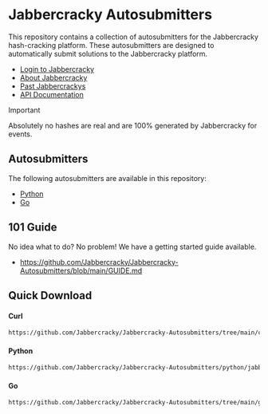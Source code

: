 # Jabbercracky Autosubmitters

This repository contains a collection of autosubmitters for the Jabbercracky
hash-cracking platform. These autosubmitters are designed to automatically
submit solutions to the Jabbercracky platform.

- [Login to Jabbercracky](https://jabbercracky.com/login)
- [About Jabbercracky](https://jabbercracky.com/about-jabbercracky)
- [Past Jabbercrackys](https://jabbercracky.com/past-jabbercrackys)
- [API Documentation](https://jabbercracky.com/swagger)

> [!IMPORTANT]
> Absolutely no hashes are real and are 100% generated by Jabbercracky for events.

## Autosubmitters
The following autosubmitters are available in this repository:
- [Python](python/README.md)
- [Go](go/README.md)

## 101 Guide
No idea what to do? No problem! We have a getting started guide available.
- https://github.com/Jabbercracky/Jabbercracky-Autosubmitters/blob/main/GUIDE.md

## Quick Download
#### Curl
```sh
https://github.com/Jabbercracky/Jabbercracky-Autosubmitters/tree/main/curl
```

#### Python
```sh
https://github.com/Jabbercracky/Jabbercracky-Autosubmitters/python/jabbercracky-client.py
```

#### Go
```sh
https://github.com/Jabbercracky/Jabbercracky-Autosubmitters/tree/main/go
```

